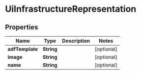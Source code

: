 
# UiInfrastructureRepresentation

## Properties
Name | Type | Description | Notes
------------ | ------------- | ------------- | -------------
**adfTemplate** | **String** |  |  [optional]
**image** | **String** |  |  [optional]
**name** | **String** |  |  [optional]



